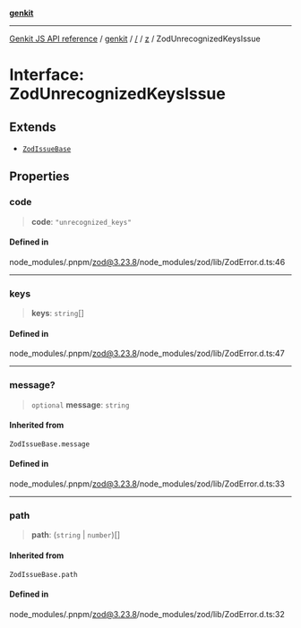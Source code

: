 [**genkit**](../../../README.md)

***

[Genkit JS API reference](../../../../README.md) / [genkit](../../../README.md) / [/](../../../README.md) / [z](../README.md) / ZodUnrecognizedKeysIssue

# Interface: ZodUnrecognizedKeysIssue

## Extends

- [`ZodIssueBase`](../type-aliases/ZodIssueBase.md)

## Properties

### code

> **code**: `"unrecognized_keys"`

#### Defined in

node\_modules/.pnpm/zod@3.23.8/node\_modules/zod/lib/ZodError.d.ts:46

***

### keys

> **keys**: `string`[]

#### Defined in

node\_modules/.pnpm/zod@3.23.8/node\_modules/zod/lib/ZodError.d.ts:47

***

### message?

> `optional` **message**: `string`

#### Inherited from

`ZodIssueBase.message`

#### Defined in

node\_modules/.pnpm/zod@3.23.8/node\_modules/zod/lib/ZodError.d.ts:33

***

### path

> **path**: (`string` \| `number`)[]

#### Inherited from

`ZodIssueBase.path`

#### Defined in

node\_modules/.pnpm/zod@3.23.8/node\_modules/zod/lib/ZodError.d.ts:32
